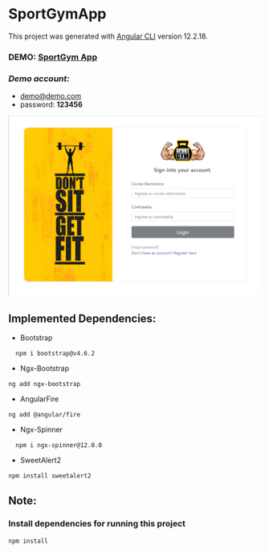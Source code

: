 # SportGymApp

This project was generated with [Angular CLI](https://github.com/angular/angular-cli) version 12.2.18.

### DEMO: [SportGym App](https://sportgym.netlify.app/)

### _Demo account:_
- demo@demo.com 
- password: **123456**

![Design preview for sportGym app](./desktop-preview.png)

## Implemented Dependencies: 
* Bootstrap
```
  npm i bootstrap@v4.6.2
```
* Ngx-Bootstrap
```
ng add ngx-bootstrap
```
* AngularFire
```
ng add @angular/fire
```
* Ngx-Spinner
```
  npm i ngx-spinner@12.0.0
```
* SweetAlert2
```
npm install sweetalert2
```

## Note: 
### Install dependencies for running this project
```
npm install
```